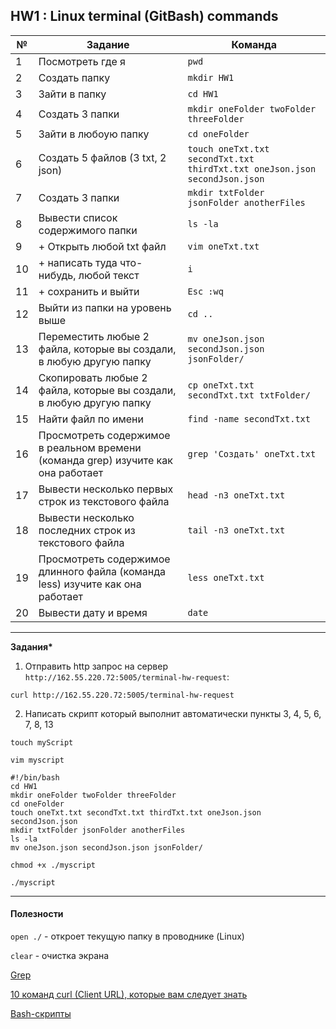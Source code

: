 ## HW1 : Linux terminal (GitBash) commands

**№** | **Задание** | **Команда**
--- | --- | ---
1 | Посмотреть где я | `pwd`
2 | Создать папку | `mkdir HW1`
3 | Зайти в папку | `cd HW1`
4 | Создать 3 папки | `mkdir oneFolder twoFolder threeFolder`
5 | Зайти в любоую папку | `cd oneFolder`
6 | Создать 5 файлов (3 txt, 2 json) | `touch oneTxt.txt secondTxt.txt thirdTxt.txt oneJson.json secondJson.json`
7 | Создать 3 папки | `mkdir txtFolder jsonFolder anotherFiles`
8 | Вывести список содержимого папки | `ls -la`
9 | + Открыть любой txt файл | `vim oneTxt.txt`
10 | + написать туда что-нибудь, любой текст | `i`
11 | + сохранить и выйти | `Esc :wq`
12 | Выйти из папки на уровень выше | `cd ..`
13 | Переместить любые 2 файла, которые вы создали, в любую другую папку | `mv oneJson.json secondJson.json jsonFolder/`
14 | Скопировать любые 2 файла, которые вы создали, в любую другую папку | `cp oneTxt.txt secondTxt.txt txtFolder/`
15 | Найти файл по имени | `find -name secondTxt.txt`
16 | Просмотреть содержимое в реальном времени (команда grep) изучите как она работает | `grep 'Создать' oneTxt.txt`
17 | Вывести несколько первых строк из текстового файла | `head -n3 oneTxt.txt`
18 | Вывести несколько последних строк из текстового файла | `tail -n3 oneTxt.txt`
19 | Просмотреть содержимое длинного файла (команда less) изучите как она работает | `less oneTxt.txt`
20 | Вывести дату и время | `date`

------------------------------

**Задания\***
1. Отправить http запрос на сервер `http://162.55.220.72:5005/terminal-hw-request`:

`curl http://162.55.220.72:5005/terminal-hw-request`

2. Написать скрипт который выполнит автоматически пункты 3, 4, 5, 6, 7, 8, 13 

`touch myScript`

`vim myscript`
```
#!/bin/bash
cd HW1
mkdir oneFolder twoFolder threeFolder
cd oneFolder
touch oneTxt.txt secondTxt.txt thirdTxt.txt oneJson.json secondJson.json
mkdir txtFolder jsonFolder anotherFiles
ls -la
mv oneJson.json secondJson.json jsonFolder/
```
`chmod +x ./myscript`

`./myscript`

------------------------------
#### Полезности

`open ./` - откроет текущую папку в проводнике (Linux)

`clear` - очистка экрана

[Grep](https://losst.ru/gerp-poisk-vnutri-fajlov-v-linux)

[10 команд curl (Client URL), которые вам следует знать](https://vc.ru/dev/155069-10-komand-curl-kotorye-vam-sleduet-znat)

[Bash-скрипты](https://habr.com/ru/company/ruvds/blog/325522/)

